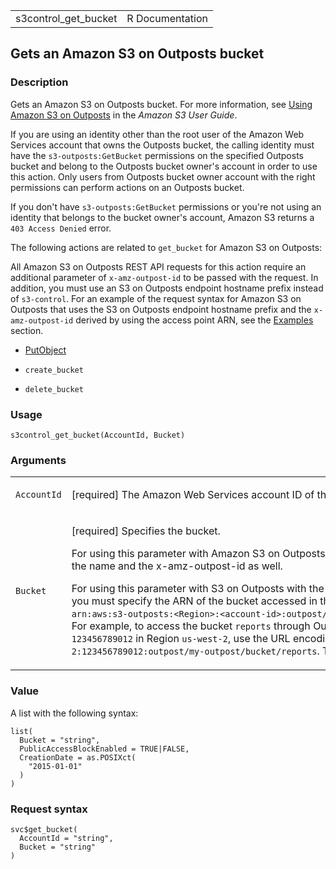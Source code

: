 <table style="width: 100%;">
<tbody>
<tr class="odd">
<td>s3control_get_bucket</td>
<td style="text-align: right;">R Documentation</td>
</tr>
</tbody>
</table>

## Gets an Amazon S3 on Outposts bucket

### Description

Gets an Amazon S3 on Outposts bucket. For more information, see [Using
Amazon S3 on
Outposts](https://docs.aws.amazon.com/AmazonS3/latest/userguide/S3onOutposts.html)
in the *Amazon S3 User Guide*.

If you are using an identity other than the root user of the Amazon Web
Services account that owns the Outposts bucket, the calling identity
must have the `s3-outposts:GetBucket` permissions on the specified
Outposts bucket and belong to the Outposts bucket owner's account in
order to use this action. Only users from Outposts bucket owner account
with the right permissions can perform actions on an Outposts bucket.

If you don't have `s3-outposts:GetBucket` permissions or you're not
using an identity that belongs to the bucket owner's account, Amazon S3
returns a `⁠403 Access Denied⁠` error.

The following actions are related to `get_bucket` for Amazon S3 on
Outposts:

All Amazon S3 on Outposts REST API requests for this action require an
additional parameter of `x-amz-outpost-id` to be passed with the
request. In addition, you must use an S3 on Outposts endpoint hostname
prefix instead of `s3-control`. For an example of the request syntax for
Amazon S3 on Outposts that uses the S3 on Outposts endpoint hostname
prefix and the `x-amz-outpost-id` derived by using the access point ARN,
see the
[Examples](https://docs.aws.amazon.com/AmazonS3/latest/API/API_control_GetBucket.html#API_control_GetBucket_Examples)
section.

-   [PutObject](https://docs.aws.amazon.com/AmazonS3/latest/API/API_PutObject.html)

-   `create_bucket`

-   `delete_bucket`

### Usage

    s3control_get_bucket(AccountId, Bucket)

### Arguments

<table>
<colgroup>
<col style="width: 35%" />
<col style="width: 65%" />
</colgroup>
<tbody>
<tr class="odd">
<td><code id="s3control_get_bucket_:_AccountId">AccountId</code></td>
<td><p>[required] The Amazon Web Services account ID of the Outposts
bucket.</p></td>
</tr>
<tr class="even">
<td><code id="s3control_get_bucket_:_Bucket">Bucket</code></td>
<td><p>[required] Specifies the bucket.</p>
<p>For using this parameter with Amazon S3 on Outposts with the REST
API, you must specify the name and the x-amz-outpost-id as well.</p>
<p>For using this parameter with S3 on Outposts with the Amazon Web
Services SDK and CLI, you must specify the ARN of the bucket accessed in
the format <code
style="white-space: pre;">⁠arn:aws:s3-outposts:&lt;Region&gt;:&lt;account-id&gt;:outpost/&lt;outpost-id&gt;/bucket/&lt;my-bucket-name&gt;⁠</code>.
For example, to access the bucket <code>reports</code> through Outpost
<code>my-outpost</code> owned by account <code>123456789012</code> in
Region <code>us-west-2</code>, use the URL encoding of
<code>arn:aws:s3-outposts:us-west-2:123456789012:outpost/my-outpost/bucket/reports</code>.
The value must be URL encoded.</p></td>
</tr>
</tbody>
</table>

### Value

A list with the following syntax:

    list(
      Bucket = "string",
      PublicAccessBlockEnabled = TRUE|FALSE,
      CreationDate = as.POSIXct(
        "2015-01-01"
      )
    )

### Request syntax

    svc$get_bucket(
      AccountId = "string",
      Bucket = "string"
    )
